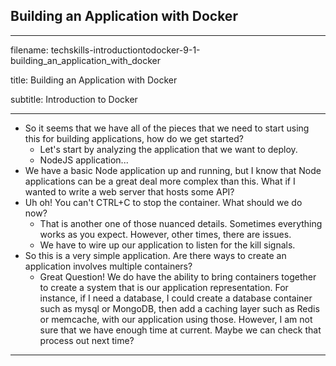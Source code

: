 ## Building an Application with Docker
---------------------------------------------------------------------------

filename: techskills-introductiontodocker-9-1-building_an_application_with_docker

title: Building an Application with Docker

subtitle: Introduction to Docker

---------------------------------------------------------------------------

- So it seems that we have all of the pieces that we need to start using this for building applications, how do we get started?
  - Let's start by analyzing the application that we want to deploy.
  - NodeJS application...
- We have a basic Node application up and running, but I know that Node
  applications can be a great deal more complex than this. What if I wanted
  to write a web server that hosts some API?
- Uh oh! You can't CTRL+C to stop the container. What should we do now?
  - That is another one of those nuanced details. Sometimes everything works as
  you expect. However, other times, there are issues.
  - We have to wire up our application to listen for the kill signals.
- So this is a very simple application. Are there ways to create an application
  involves multiple containers?
  - Great Question! We do have the ability to bring containers together to
    create a system that is our application representation. For instance,
    if I need a database, I could create a database container such as mysql
    or MongoDB, then add a caching layer such as Redis or memcache, with our
    application using those. However, I am not sure that we have enough time at
    current. Maybe we can check that process out next time?
---------------------------------------------------------------------------
